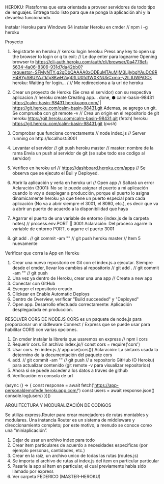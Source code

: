 HEROKU: Plataforma que esta orientada a proveer servidores de todo tipo de lenguajes. Entrega todo listo para que se ponga la aplicación ahi y la devuelva funcionando.

Instalar Heroku para Windows 64
instalar Heroku en cmder  //  npm i -g heroku

Proyecto

1) Registrarte en heroku // keroku login
heroku: Press any key to open up the browser to login or q to exit: // Le doy enter para logearme
Opening browser to https://cli-auth.heroku.com/auth/cli/browser/0a4778ef-5634-4a06-8309-931d7da42bb0?requestor=SFMyNTY.g2gDbQAAAA0xODEuMTAuMjM3LjIybgYAuDC8RH4BYgABUYA.ifkfg8KwH2xg0fLU0fd1WXKNU5Cxmo-y2ILIUWPjGCk
heroku: Waiting for login... /     // Me redirecciona a la url de heroku

2) Crear un proyecto de Heroku (Se crea el servidor) con su respectiva aplicacion // heroku create
Creating app... done, ⬢ calm-basin-98431
https://calm-basin-98431.herokuapp.com/ | https://git.heroku.com/calm-basin-98431.git
Ademas, se agrego un git. Se comprueba con git remote -v  // Crea un origin en el repositorio de git
    heroku  https://git.heroku.com/calm-basin-98431.git (fetch)
    heroku  https://git.heroku.com/calm-basin-98431.git (push)

3) Comprobar que funcione correctamente  // node index.js  //  Server running on http://localhost:3001

4) Levantar el servidor  //  git push heroku master  // master: nombre de la rama
    Envia un push al servidor de git (se sube todo ese codigo al servidor)

5) Verifico en heroku url  //  https://dashboard.heroku.com/apps  //  Se observa que se ejecuto el Buil y Deployed.

6) Abrir la aplicación y verla en heroku url  //  Open app  // Saltará un error
    Aclaración (3001): No se le puede asignar el puerto a mi aplicación cuando lo voy a desplegar a producción, porque el puerto lo asigna dinamicamente heroku ya que tiene un puerto especial para cada aplicación (No va a abrir siempre el 3001, el 8080, etc.), es decir que va a abrir un puerto de acuerdo a la disponibilidad que haya

7) Agarrar el puerto de una variable de entorno (index.js de la carpeta notes)  //  process.env.PORT || 3001
    Aclaración: Del proceso agarre la variable de entorno PORT, o agarre el puerto 3001 

8) git add .  //  git commit -am ""  //  git push heroku master  //  Item 5 nuevamente

Verificar que corra la App en Heroku

1) Crear una nuevo repositorio en Git con el index.js a ejecutar. Siempre desde el cmder, llevar los cambios al repositorio 
                                    // git add . // git commit -am "" // git push
2) Una vez ya dentro de Heroku, crear una una app // Create a new app
3) Conectar con GitHub
4) Escoger el repositorio creado.
5) Clickear en Enable Automatic Deploys
6) Dentro de Overview, verificar "Build succeeded" y "Deployed"
7) Open app. Desarrollo efectuado correctamente: Aplicación desplegadada en producción.


RESOLVER CORS DE NODEJS
CORS es un paquete de node.js para proporcionar un middleware Connect / Express que se puede usar para habilitar CORS con varias opciones.

1) En cmder instalar la libreria que usaremos en express // npm i cors
2) Requerir cors. En archivo index.js// const cors = require('cors')
3) Usar cors. En index.js // app.use(cors())
    Aclaración: La sintaxis usada la determino de la documentación del paquete cors
4) add. // git commit -am "" // git push // a repositorio GitHub (O Heroku) para actualizar contenido (git remote -v para visualizar repositorios)
5) Ahora si se puede acceder a los datos a traves de github
6) Verificación en consola de url

(async () => {
    const response = await fetch('https://app-personaldemofede.herokuapp.com/')
    const users = await response.json()
    console.log(users)
})()



ARQUITECTURA Y MODURALIZACIÓN DE CODIGOS

Se utiliza express.Router para crear manejadores de rutas montables y modulares. Una instancia Router es un sistema de middleware y direccionamiento completo; 
por este motivo, a menudo se conoce como una “miniaplicación”.

1) Dejar de usar un archivo index para todo
2) Crear item particulares de acuerdo a necesidades especificas (por ejemplo personas, cantidades, etc.)
3) Crear en la raiz, un archivo unico de todas las rutas (routes.js)
4) Se importa el archivo de rutas al index.js del item en particular particular
5) Pasarle la app al item en particular, el cual previamente habia sido llamado por express
6) Ver carpeta FEDERICO (MASTER-HEROKU)
 